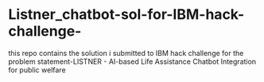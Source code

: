 # Listner_chatbot-sol-for-IBM-hack-challenge-
this repo contains the solution i submitted to IBM hack challenge for the problem statement-LISTNER - AI-based Life Assistance Chatbot Integration for public welfare
